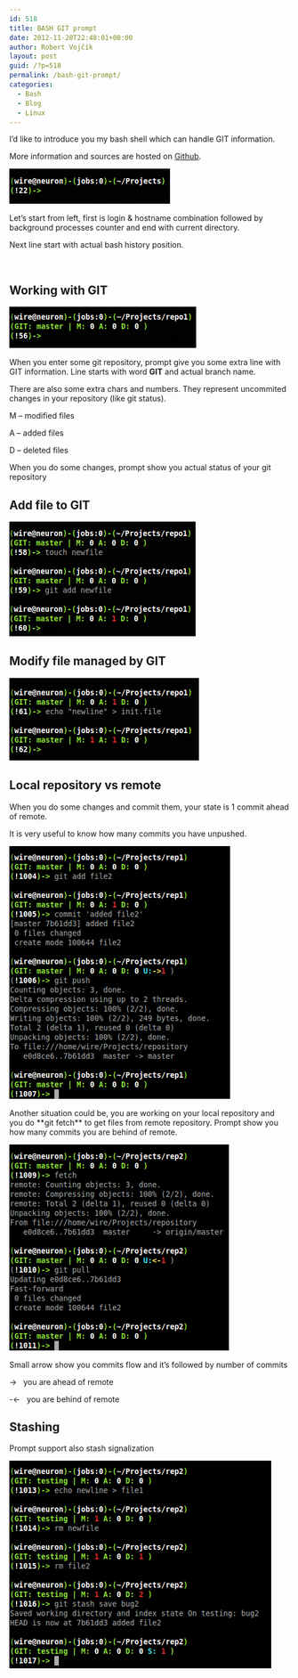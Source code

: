 ```yaml
---
id: 518
title: BASH GIT prompt
date: 2012-11-28T22:48:01+00:00
author: Robert Vojčík
layout: post
guid: /?p=518
permalink: /bash-git-prompt/
categories:
  - Bash
  - Blog
  - Linux
---
```

I&#8217;d like to introduce you my bash shell which can handle GIT information.

More information and sources are hosted on [Github](http://https://github.com/rvojcik/bash-git-prompt "Bash GIT Prompt on Github").


<img class="alignnone" alt="" src="/wp-content/bash-git/basic.png" width="289" height="63" />

<!--more-->

Let&#8217;s start from left, first is login & hostname combination followed by background processes counter and end with current directory.
  
Next line start with actual bash history position.

&nbsp;

## Working with GIT

<img class="alignnone" alt="" src="/wp-content/bash-git/git-base.png" width="336" height="74" />

When you enter some git repository, prompt give you some extra line with GIT information. Line starts with word **GIT** and actual branch name.

There are also some extra chars and numbers. They represent uncommited changes in your repository (like git status).

M &#8211; modified files

A &#8211; added files

D &#8211; deleted files

When you do some changes, prompt show you actual status of your git repository

## Add file to GIT

<img class="alignnone" alt="" src="/wp-content/bash-git/git-add-file.png" width="335" height="206" />

## Modify file managed by GIT

<img class="alignnone" alt="" src="/wp-content/bash-git/git-mod-file.png" width="341" height="148" />

## Local repository vs remote

When you do some changes and commit them, your state is 1 commit ahead of remote.
  
It is very useful to know how many commits you have unpushed.

<img class="alignnone" alt="" src="/wp-content/bash-git/git-1-ahead.png" width="397" height="454" />

Another situation could be, you are working on your local repository and you do \*\*git fetch\*\* to get files from remote repository. Prompt show you how many commits you are behind of remote.

<img class="alignnone" alt="" src="/wp-content/bash-git/git-1-behind.png" width="395" height="370" />

Small arrow show you commits flow and it&#8217;s followed by number of commits

->   you are ahead of remote

-<-   you are behind of remote

## Stashing

Prompt support also stash signalization

<img class="alignnone" alt="" src="/wp-content/bash-git/git-1-stash.png" width="471" height="373" />

&nbsp;
